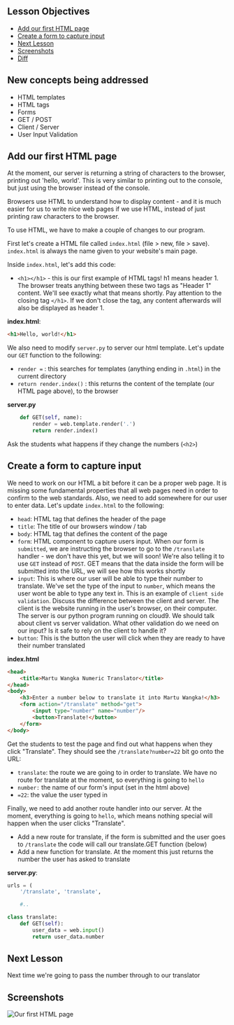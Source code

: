 ## Lesson Objectives

* [Add our first HTML page](#add-our-first-html-page)
* [Create a form to capture input](#create-a-form-to-capture-input)
* [Next Lesson](#next-lesson)
* [Screenshots](#screenshots)
* [Diff](https://github.com/lathonez/wangka/compare/lesson-nine...lesson-ten3,mb )

## New concepts being addressed

* HTML templates
* HTML tags
* Forms
* GET / POST
* Client / Server
* User Input Validation

## Add our first HTML page

At the moment, our server is returning a string of characters to the browser, printing out 'hello, world'. This is very similar to printing out to the console, but just using the browser instead of the console.

Browsers use HTML to understand how to display content - and it is much easier for us to write nice web pages if we use HTML, instead of just printing raw characters to the browser.

To use HTML, we have to make a couple of changes to our program.

First let's create a HTML file called `index.html` (file > new, file > save). `index.html` is always the name given to your website's main page.

Inside `index.html`, let's add this code:

* `<h1></h1>` - this is our first example of HTML tags! h1 means header 1. The browser treats anything between these two tags as "Header 1" content. We'll see exactly what that means shortly. Pay attention to the closing tag `</h1>`. If we don't close the tag, any content afterwards will also be displayed as header 1.

**index.html**:

```html
<h1>Hello, world!</h1>
```

We also need to modify `server.py` to server our html template. Let's update our `GET` function to the following:

* `render =` : this searches for templates (anything ending in `.html`) in the current directory
* `return render.index()` :  this returns the content of the template (our HTML page above), to the browser

**server.py**
```python
    def GET(self, name):
        render = web.template.render('.')
        return render.index()
```

Ask the students what happens if they change the numbers (`<h2>`)

## Create a form to capture input

We need to work on our HTML a bit before it can be a proper web page. It is missing some fundamental properties that all web pages need in order to confirm to the web standards. Also, we need to add somewhere for our user to enter data. Let's update `index.html` to the following:

* `head`: HTML tag that defines the header of the page
* `title`: The title of our browsers window / tab
* `body`: HTML tag that defines the content of the page
* `form`: HTML component to capture users input. When our form is `submitted`, we are instructing the browser to go to the `/translate` handler - we don't have this yet, but we will soon! We're also telling it to use `GET` instead of `POST`. GET means that the data inside the form will be submitted into the URL, we will see how this works shortly
* `input`: This is where our user will be able to type their number to translate. We've set the type of the input to `number`, which means the user wont be able to type any text in. This is an example of `client side validation`. Discuss the difference between the client and server. The client is the website running in the user's browser, on their computer. The server is our python program running on cloud9. We should talk about client vs server validation. What other validation do we need on our input? Is it safe to rely on the client to handle it?
* `button`: This is the button the user will click when they are ready to have their number translated

**index.html**
```html
<head>
    <title>Martu Wangka Numeric Translator</title>
</head>
<body>
    <h3>Enter a number below to translate it into Martu Wangka!</h3>
    <form action="/translate" method="get">
        <input type="number" name="number"/>
        <button>Translate!</button>
    </form>
</body>
```

Get the students to test the page and find out what happens when they click "Translate". They should see the `/translate?number=22` bit go onto the URL:

* `translate`: the route we are going to in order to translate. We have no route for translate at the moment, so everything is going to `hello`
* `number:` the name of our form's input (set in the html above)
* `=22`: the value the user typed in

Finally, we need to add another route handler into our server. At the moment, everything is going to `hello`, which means nothing special will happen when the user clicks "Translate".

* Add a new  route for translate, if the form is submitted and the user goes to `/translate` the code will call our translate.GET function (below)
* Add a new function for translate. At the moment this just returns the number the user has asked to translate

**server.py**:

```python
urls = (
    '/translate', 'translate',

    #..

class translate:
    def GET(self):
        user_data = web.input()
        return user_data.number
```

## Next Lesson

Next time we're going to pass the number through to our translator

## Screenshots

![Our first HTML page](https://github.com/lathonez/wangka/blob/master/lessons/screens/9-after.PNG "Our first HTML page")


